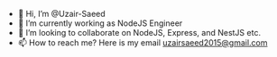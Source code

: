 - 👋 Hi, I’m @Uzair-Saeed
- 🌱 I’m currently working as NodeJS Engineer
- 💞️ I’m looking to collaborate on NodeJS, Express, and NestJS etc.
- 📫 How to reach me? Here is my email uzairsaeed2015@gmail.com

<!---
Uzair-Saeed/Uzair-Saeed is a ✨ special ✨ repository because its `README.md` (this file) appears on your GitHub profile.
You can click the Preview link to take a look at your changes.
--->
